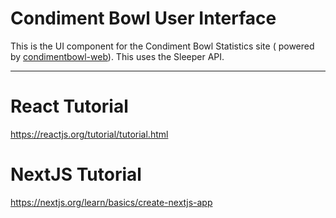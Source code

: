 # Condiment Bowl User Interface
This is the UI component for the Condiment Bowl Statistics site ( powered by [condimentbowl-web][cb-web]).
This uses the Sleeper API.
***

<!--Link References ( https://www.markdownguide.org/basic-syntax/#reference-style-links )-->
[cb-web]: https://github.com/ellefjus000/condimentbowl-web

# React Tutorial
https://reactjs.org/tutorial/tutorial.html

# NextJS Tutorial
https://nextjs.org/learn/basics/create-nextjs-app
